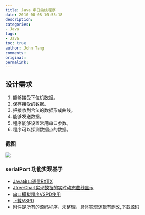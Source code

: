 ```yaml
---
title: Java 串口曲线程序
date: 2010-08-08 10:55:18
description: 
categories:
- Java
tags:
- Java
toc: true
author: John Tang
comments:
original:
permalink: 
---
```



## 设计需求 

1. 能够接受下位机数据。 
2. 保存接受的数据。 
3. 把接收到合法的数据形成曲线。 
4. 能够发送数据。 
5. 程序能够设置常用串口参数。 
6. 程序可以探测数据点的数据。


### 截图 
![](http://farm5.static.flickr.com/4075/4870521857_507ab1670d.jpg)

### serialPort 功能实现基于 


- [Java串口通信RXTX](http://blog.hitangjun.com/2010/08/08/java-serial-port-rxtx/) 
- [JfreeChart实现数据的实时动态曲线显示](http://blog.hitangjun.com/2010/08/08/jfreechart-dynamic-xychart/) 
- [串口模拟程序VSPD使用](http://www.bzhou.com/shuma/200812/20-9476.html)  
- [下载VSPD](http://d.download.csdn.net/down/2605714/tangjunchf)  
- 附件是所有的源码程序，未整理，具体实现逻辑有删改,[下载源码](http://d.download.csdn.net/down/2605710/tangjunchf)